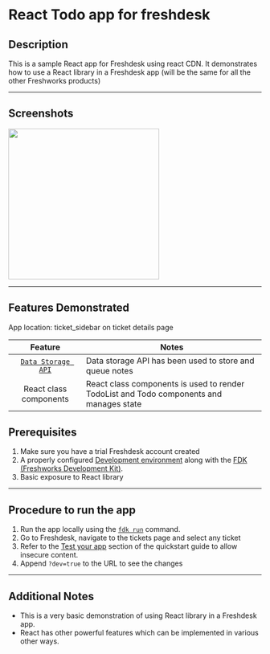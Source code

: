 # React Todo app for freshdesk

## Description

This is a sample React app for Freshdesk using react CDN. It demonstrates how to use a React library in a Freshdesk app (will be the same for all the other Freshworks products)

---

## Screenshots

<img src="./Screenshots/App face.png" height="300" width="300">

---

## Features Demonstrated

App location: ticket_sidebar on ticket details page

|                                   Feature                                    | Notes                                                                                   |
| :--------------------------------------------------------------------------: | --------------------------------------------------------------------------------------- |
| [`Data Storage API`](https://developers.freshdesk.com/v2/docs/data-storage/) | Data storage API has been used to store and queue notes                                 |
|                            React class components                            | React class components is used to render TodoList and Todo components and manages state |

## Prerequisites

1. Make sure you have a trial Freshdesk account created
2. A properly configured [Development environment](https://developers.freshdesk.com/v2/docs/quick-start/) along with the [FDK (Freshworks Development Kit)](https://developers.freshdesk.com/v2/docs/freshworks-cli/).
3. Basic exposure to React library

---

## Procedure to run the app

1. Run the app locally using the [`fdk run`](https://developers.freshdesk.com/v2/docs/freshworks-cli/#run) command.
2. Go to Freshdesk, navigate to the tickets page and select any ticket
3. Refer to the [Test your app](https://developers.freshdesk.com/v2/docs/quick-start/#test_your_app) section of the quickstart guide to allow insecure content.
4. Append `?dev=true` to the URL to see the changes

---

## Additional Notes

- This is a very basic demonstration of using React library in a Freshdesk app.
- React has other powerful features which can be implemented in various other ways.
